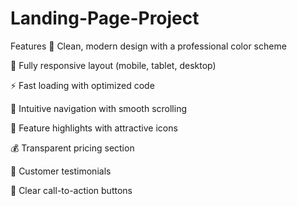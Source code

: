 # Landing-Page-Project
Features
🎨 Clean, modern design with a professional color scheme

📱 Fully responsive layout (mobile, tablet, desktop)

⚡ Fast loading with optimized code

🧭 Intuitive navigation with smooth scrolling

💼 Feature highlights with attractive icons

💰 Transparent pricing section

🌟 Customer testimonials

📲 Clear call-to-action buttons
